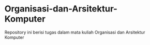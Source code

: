 # Organisasi-dan-Arsitektur-Komputer
Repository ini berisi tugas dalam mata kuliah Organisasi dan Arsitektur Komputer
